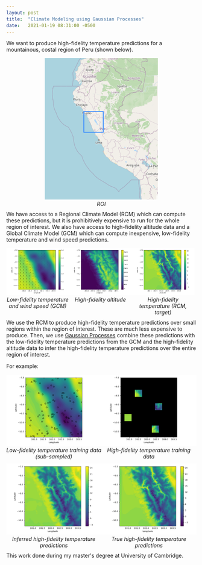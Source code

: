 ```yaml
---
layout: post
title:  "Climate Modeling using Gaussian Processes"
date:   2021-01-19 08:31:00 -0500
---
```


We want to produce high-fidelity temperature predictions for a mountainous, costal region of Peru (shown below).

<div style="width: 100%;">
    <div style="float:left; width: 100%; text-align: center; padding-bottom: 10px">
        <img src="/assets/mfcm/map.png" width="300px" />
        <br>
        <em>ROI</em>
    </div>
</div>

We have access to a Regional Climate Model (RCM) which can compute these predictions, but it is prohibitively expensive to run for the whole region of interest.
We also have access to high-fidelity altitude data and a Global Climate Model (GCM) which can compute inexpensive, low-fidelity temperature and wind speed predictions.

<div style="width: 100%;">
    <div style="float:left; width: 33%; text-align: center; padding-bottom: 10px">
        <img src="/assets/mfcm/lf_dataset.png" />
        <br>
        <em>Low-fidelity temperature and wind speed (GCM)</em>
    </div>
    <div style="float:left; width: 33%; text-align: center; padding-bottom: 10px">
        <img src="/assets/mfcm/hf_alt.png" />
        <br>
        <em>High-fidelity altitude</em>
    </div>
    <div style="float:left; width: 33%; text-align: center; padding-bottom: 10px">
        <img src="/assets/mfcm/hf_temp.png" />
        <br>
        <em>High-fidelity temperature (RCM, target)</em>
    </div>
</div>

We use the RCM to produce high-fidelity temperature predictions over small regions within the region of interest. These are much less expensive to produce. Then, we use [Gaussian Processes](https://www.youtube.com/watch?v=U85XFCt3Lak) combine these predictions with the low-fidelity temperature predictions from the GCM and the high-fidelity altitude data to infer the high-fidelity temperature predictions over the entire region of interest.

For example:
<div style="width: 100%;">
    <div style="float:left; width: 50%; text-align: center; padding-bottom: 10px">
        <img src="/assets/mfcm/lf_training.png" />
        <br>
        <em>Low-fidelity temperature training data (sub-sampled)</em>
    </div>
    <div style="float:left; width: 50%; text-align: center; padding-bottom: 10px">
        <img src="/assets/mfcm/training.png" />
        <br>
        <em>High-fidelity temperature training data</em>
    </div>
    <div style="float:left; width: 50%; text-align: center; padding-bottom: 10px">
        <img src="/assets/mfcm/inferred.png" />
        <br>
        <em>Inferred high-fidelity temperature predictions</em>
    </div>
    <div style="float:left; width: 50%; text-align: center; padding-bottom: 10px">
        <img src="/assets/mfcm/true.png" />
        <br>
        <em>True high-fidelity temperature predictions</em>
    </div>
</div>

This work done during my master's degree at University of Cambridge.

